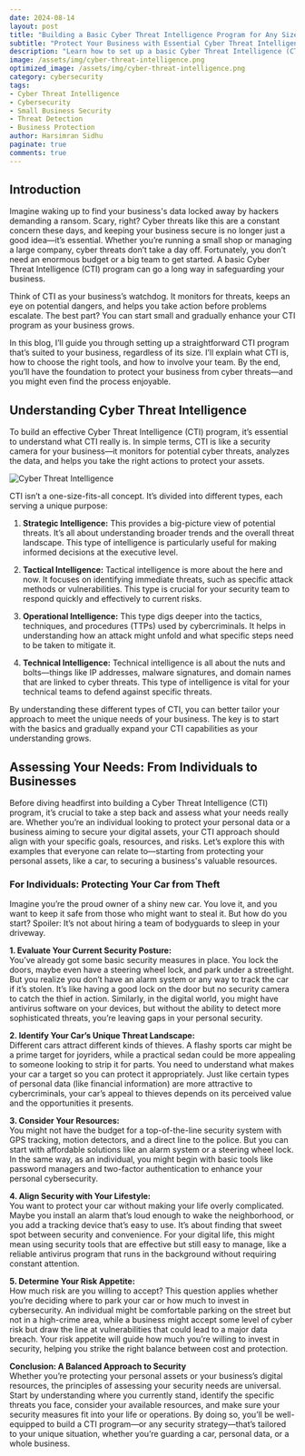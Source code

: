 ```yaml
---
date: 2024-08-14
layout: post
title: "Building a Basic Cyber Threat Intelligence Program for Any Size Business"
subtitle: "Protect Your Business with Essential Cyber Threat Intelligence"
description: "Learn how to set up a basic Cyber Threat Intelligence (CTI) program for your business, regardless of its size. This guide covers the essentials, from understanding CTI to choosing the right tools and getting your team on board."
image: /assets/img/cyber-threat-intelligence.png
optimized_image: /assets/img/cyber-threat-intelligence.png
category: cybersecurity
tags:
- Cyber Threat Intelligence
- Cybersecurity
- Small Business Security
- Threat Detection
- Business Protection
author: Harsimran Sidhu
paginate: true
comments: true
---
```


## Introduction

Imagine waking up to find your business's data locked away by hackers demanding a ransom. Scary, right? Cyber threats like this are a constant concern these days, and keeping your business secure is no longer just a good idea—it’s essential. Whether you’re running a small shop or managing a large company, cyber threats don’t take a day off. Fortunately, you don’t need an enormous budget or a big team to get started. A basic Cyber Threat Intelligence (CTI) program can go a long way in safeguarding your business.

Think of CTI as your business’s watchdog. It monitors for threats, keeps an eye on potential dangers, and helps you take action before problems escalate. The best part? You can start small and gradually enhance your CTI program as your business grows.

In this blog, I’ll guide you through setting up a straightforward CTI program that’s suited to your business, regardless of its size. I’ll explain what CTI is, how to choose the right tools, and how to involve your team. By the end, you’ll have the foundation to protect your business from cyber threats—and you might even find the process enjoyable.

## Understanding Cyber Threat Intelligence

To build an effective Cyber Threat Intelligence (CTI) program, it’s essential to understand what CTI really is. In simple terms, CTI is like a security camera for your business—it monitors for potential cyber threats, analyzes the data, and helps you take the right actions to protect your assets.

<img src="https://media.giphy.com/media/ELham0Mveox9e/giphy.gif" alt="Cyber Threat Intelligence" style="max-width:100%; height:auto;">

CTI isn’t a one-size-fits-all concept. It’s divided into different types, each serving a unique purpose:

1. **Strategic Intelligence:** This provides a big-picture view of potential threats. It’s all about understanding broader trends and the overall threat landscape. This type of intelligence is particularly useful for making informed decisions at the executive level.

2. **Tactical Intelligence:** Tactical intelligence is more about the here and now. It focuses on identifying immediate threats, such as specific attack methods or vulnerabilities. This type is crucial for your security team to respond quickly and effectively to current risks.

3. **Operational Intelligence:** This type digs deeper into the tactics, techniques, and procedures (TTPs) used by cybercriminals. It helps in understanding how an attack might unfold and what specific steps need to be taken to mitigate it.

4. **Technical Intelligence:** Technical intelligence is all about the nuts and bolts—things like IP addresses, malware signatures, and domain names that are linked to cyber threats. This type of intelligence is vital for your technical teams to defend against specific threats.

By understanding these different types of CTI, you can better tailor your approach to meet the unique needs of your business. The key is to start with the basics and gradually expand your CTI capabilities as your understanding grows.

## Assessing Your Needs: From Individuals to Businesses

Before diving headfirst into building a Cyber Threat Intelligence (CTI) program, it’s crucial to take a step back and assess what your needs really are. Whether you’re an individual looking to protect your personal data or a business aiming to secure your digital assets, your CTI approach should align with your specific goals, resources, and risks. Let’s explore this with examples that everyone can relate to—starting from protecting your personal assets, like a car, to securing a business's valuable resources.

### For Individuals: Protecting Your Car from Theft

Imagine you’re the proud owner of a shiny new car. You love it, and you want to keep it safe from those who might want to steal it. But how do you start? Spoiler: It’s not about hiring a team of bodyguards to sleep in your driveway.

**1. Evaluate Your Current Security Posture:**  
You’ve already got some basic security measures in place. You lock the doors, maybe even have a steering wheel lock, and park under a streetlight. But you realize you don’t have an alarm system or any way to track the car if it’s stolen. It’s like having a good lock on the door but no security camera to catch the thief in action. Similarly, in the digital world, you might have antivirus software on your devices, but without the ability to detect more sophisticated threats, you’re leaving gaps in your personal security.

**2. Identify Your Car’s Unique Threat Landscape:**  
Different cars attract different kinds of thieves. A flashy sports car might be a prime target for joyriders, while a practical sedan could be more appealing to someone looking to strip it for parts. You need to understand what makes your car a target so you can protect it appropriately. Just like certain types of personal data (like financial information) are more attractive to cybercriminals, your car’s appeal to thieves depends on its perceived value and the opportunities it presents.

**3. Consider Your Resources:**  
You might not have the budget for a top-of-the-line security system with GPS tracking, motion detectors, and a direct line to the police. But you can start with affordable solutions like an alarm system or a steering wheel lock. In the same way, as an individual, you might begin with basic tools like password managers and two-factor authentication to enhance your personal cybersecurity.

**4. Align Security with Your Lifestyle:**  
You want to protect your car without making your life overly complicated. Maybe you install an alarm that’s loud enough to wake the neighborhood, or you add a tracking device that’s easy to use. It’s about finding that sweet spot between security and convenience. For your digital life, this might mean using security tools that are effective but still easy to manage, like a reliable antivirus program that runs in the background without requiring constant attention.

**5. Determine Your Risk Appetite:**  
How much risk are you willing to accept? This question applies whether you’re deciding where to park your car or how much to invest in cybersecurity. An individual might be comfortable parking on the street but not in a high-crime area, while a business might accept some level of cyber risk but draw the line at vulnerabilities that could lead to a major data breach. Your risk appetite will guide how much you’re willing to invest in security, helping you strike the right balance between cost and protection.

**Conclusion: A Balanced Approach to Security**  
Whether you’re protecting your personal assets or your business’s digital resources, the principles of assessing your security needs are universal. Start by understanding where you currently stand, identify the specific threats you face, consider your available resources, and make sure your security measures fit into your life or operations. By doing so, you’ll be well-equipped to build a CTI program—or any security strategy—that’s tailored to your unique situation, whether you’re guarding a car, personal data, or a whole business.

